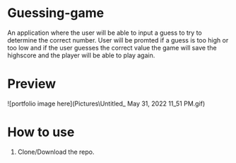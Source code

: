 # Guessing-game

An application where the user will be able to input a guess to try to determine the correct number. User will be promted if a guess is too high or too low and if the user guesses the correct value the game will save the highscore and the player will be able to play again.

# Preview
![portfolio image here](Pictures\Untitled_ May 31, 2022 11_51 PM.gif)

# How to use
1. Clone/Download the repo.


